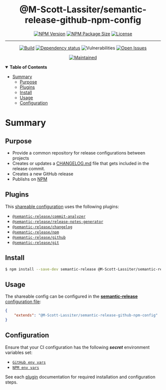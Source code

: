 <div align="center">

# @M-Scott-Lassiter/semantic-release-github-npm-config

[![NPM Version](https://img.shields.io/npm/v/@M-Scott-Lassiter/semantic-release-github-npm-config)](https://www.npmjs.com/package/@M-Scott-Lassiter/semantic-release-github-npm-config)
[![NPM Package Size](https://img.shields.io/bundlephobia/min/@M-Scott-Lassiter/semantic-release-github-npm-config)](https://www.npmjs.com/package/@M-Scott-Lassiter/semantic-release-github-npm-config)
[![License](https://img.shields.io/github/license/M-Scott-Lassiter/@M-Scott-Lassiter/semantic-release-github-npm-config?color=blue)](https://github.com/M-Scott-Lassiter/@M-Scott-Lassiter/semantic-release-github-npm-config/blob/main/LICENSE)

---

[![Build](https://github.com/M-Scott-Lassiter/semantic-release-github-npm-config/actions/workflows/publish.yml/badge.svg)](https://github.com/M-Scott-Lassiter/semantic-release-github-npm-config/actions/workflows/publish.yml)
[![Dependency status](https://img.shields.io/librariesio/release/npm/@M-Scott-Lassiter/semantic-release-github-npm-config)](https://www.npmjs.com/package/@M-Scott-Lassiter/semantic-release-github-npm-config?activeTab=dependencies)
![Vulnerabilities](https://img.shields.io/snyk/vulnerabilities/npm/@M-Scott-Lassiter/semantic-release-github-npm-config)
[![Open Issues](https://img.shields.io/github/issues/m-scott-lassiter/semantic-release-github-npm-config/bug)](https://github.com/M-Scott-Lassiter/semantic-release-github-npm-config/labels/bug)

[![Maintained](https://img.shields.io/badge/Maintained%3F-yes-brightgreen.svg)](#envelope-contact)

</div>

<details open="open">
    <summary><b>Table of Contents</b></summary>

<!-- Note: The toc tags mark autogenerated content. Do not manually modify the content here -->

<!-- toc -->

-   [Summary](#summary)
    -   [Purpose](#purpose)
    -   [Plugins](#plugins)
    -   [Install](#install)
    -   [Usage](#usage)
    -   [Configuration](#configuration)

<!-- tocstop -->

</details>

# Summary

## Purpose

-   Provide a common repository for release configurations between projects
-   Creates or updates a [CHANGELOG.md](https://github.com/semantic-release/changelog) file that gets included in the release commit.
-   Creates a new GitHub release
-   Publishs on [NPM](https://npmjs.com)

## Plugins

This [shareable configuration](https://github.com/hexonet/semantic-release-github-npm-config/blob/master/.releaserc.json) uses the following plugins:

-   [`@semantic-release/commit-analyzer`](https://github.com/semantic-release/commit-analyzer)
-   [`@semantic-release/release-notes-generator`](https://github.com/semantic-release/release-notes-generator)
-   [`@semantic-release/changelog`](https://github.com/semantic-release/changelog)
-   [`@semantic-release/npm`](https://github.com/semantic-release/npm)
-   [`@semantic-release/github`](https://github.com/semantic-release/github)
-   [`@semantic-release/git`](https://github.com/semantic-release/git)

## Install

```bash
$ npm install --save-dev semantic-release @M-Scott-Lassiter/semantic-release-github-npm-config
```

## Usage

The shareable config can be configured in the [**semantic-release** configuration file](https://github.com/semantic-release/semantic-release/blob/master/docs/usage/configuration.md#configuration):

```json
{
    "extends": "@M-Scott-Lassiter/semantic-release-github-npm-config"
}
```

## Configuration

Ensure that your CI configuration has the following **_secret_** environment variables set:

-   [`GitHub env vars`](https://github.com/semantic-release/github#environment-variables)
-   [`NPM env vars`](https://github.com/semantic-release/npm#environment-variables)

See each [plugin](#plugins) documentation for required installation and configuration steps.
